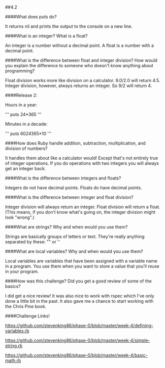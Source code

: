 ##4.2

####What does puts do?

It returns nil and prints the output to the console on a new line.

####What is an integer? What is a float?

An integer is a number without a decimal point. A float is a number with a decimal point.

####What is the difference between float and integer division? How would you explain the difference to someone who doesn't know anything about programming?

Float division works more like division on a calculator. 9.0/2.0 will return 4.5. Integer division, however, always returns an integer. So 9/2 will return 4.

####Release 2:

Hours in a year:

'''
puts 24*365
'''

Minutes in a decade:

'''
puts 60*24*365*10
'''


####How does Ruby handle addition, subtraction, multiplication, and division of numbers?

It handles them about like a calculator would! Except that's not entirely true of integer operations. If you do operations with two integers you will always get an integer back.


####What is the difference between integers and floats?

Integers do not have decimal points. Floats do have decimal points.


####What is the difference between integer and float division?

Integer division will always return an integer. Float division will return a float. (This means, if you don't know what's going on, the integer division might look "wrong".)


####What are strings? Why and when would you use them?

Strings are basically groups of letters or text. They're really anything separated by these: "" or ''


####What are local variables? Why and when would you use them?

Local variables are variables that have been assigned with a variable name in a program. You use them when you want to store a value that you'll reuse in your program.


####How was this challenge? Did you get a good review of some of the basics?

I did get a nice review! It was also nice to work with rspec which I've only done a little bit in the past. It also gave me a chance to start working with the Chris Pine book.

####Challenge Links!

https://github.com/stevenking86/phase-0/blob/master/week-4/defining-variables.rb

https://github.com/stevenking86/phase-0/blob/master/week-4/simple-string.rb

https://github.com/stevenking86/phase-0/blob/master/week-4/basic-math.rb